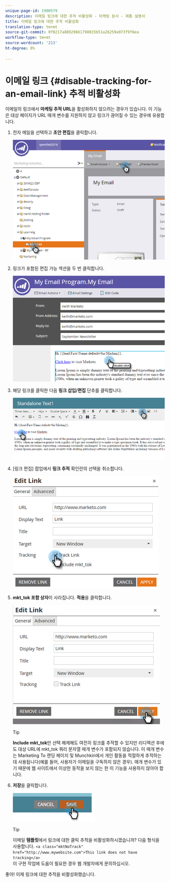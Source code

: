 ```yaml
---
unique-page-id: 1900579
description: 이메일 링크에 대한 추적 비활성화 - 마케팅 문서 - 제품 설명서
title: 이메일 링크에 대한 추적 비활성화
translation-type: tm+mt
source-git-commit: 0f0217a88929661798015b51a26259a973f9f6ea
workflow-type: tm+mt
source-wordcount: '213'
ht-degree: 0%

---
```



# 이메일 링크 {#disable-tracking-for-an-email-link} 추적 비활성화

이메일의 링크에서 **마케팅 추적 URL**&#x200B;을 활성화하지 않으려는 경우가 있습니다. 이 기능은 대상 페이지가 URL 매개 변수를 지원하지 않고 링크가 끊어질 수 있는 경우에 유용합니다.

1. 전자 메일을 선택하고 **초안 편집**&#x200B;을 클릭합니다.

   ![](assets/one-7.png)

1. 링크가 포함된 편집 가능 섹션을 두 번 클릭합니다.

   ![](assets/two-6.png)

1. 해당 링크를 클릭한 다음 **링크 삽입/편집** 단추를 클릭합니다.

   ![](assets/three-6.png)

1. [링크 편집] 팝업에서 **링크 추적** 확인란의 선택을 취소합니다.

   ![](assets/four-4.png)

1. **mkt_tok 포함 상자**&#x200B;이 사라집니다. **적용**&#x200B;을 클릭합니다.

   ![](assets/five-3.png)

   >[!TIP]
   >
   >**Include mkt_tok**&#x200B;만 선택 해제해도 여전히 링크를 추적할 수 있지만 리디렉션 후에도 대상 URL에 mkt_tok 쿼리 문자열 매개 변수가 포함되지 않습니다. 이 매개 변수는 Marketing To 랜딩 페이지 및 Munchkin에서 개인 활동을 적절하게 추적하는 데 사용됩니다(예를 들어, 사용자가 이메일을 구독하지 않은 경우). 매개 변수가 있기 때문에 웹 사이트에서 이상한 동작을 보지 않는 한 이 기능을 사용하지 않아야 합니다.

1. **저장**&#x200B;을 클릭합니다.

   ![](assets/image2014-9-17-22-3a25-3a20.png)

   >[!TIP]
   >
   >이메일 **템플릿**에서 링크에 대한 클릭 추적을 비활성화하시겠습니까? 다음 형식을 사용합니다.
   >`<a class="mktNoTrack" href="http://www.mywebsite.com">This link does not have tracking</a>`\
   >이 구현 작업에 도움이 필요한 경우 웹 개발자에게 문의하십시오.

좋아! 이제 링크에 대한 추적을 비활성화했습니다.
